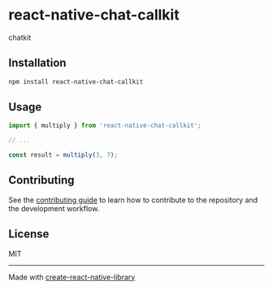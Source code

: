# react-native-chat-callkit

chatkit

## Installation


```sh
npm install react-native-chat-callkit
```


## Usage


```js
import { multiply } from 'react-native-chat-callkit';

// ...

const result = multiply(3, 7);
```


## Contributing

See the [contributing guide](CONTRIBUTING.md) to learn how to contribute to the repository and the development workflow.

## License

MIT

---

Made with [create-react-native-library](https://github.com/callstack/react-native-builder-bob)
